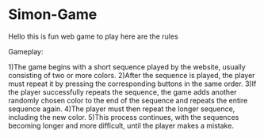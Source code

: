 # Simon-Game
Hello this is fun web game to play
here are the rules

Gameplay:

1)The game begins with a short sequence played by the website, usually consisting of two or more colors.
2)After the sequence is played, the player must repeat it by pressing the corresponding buttons in the same order.
3)If the player successfully repeats the sequence, the game adds another randomly chosen color to the end of the sequence and repeats the entire sequence again.
4)The player must then repeat the longer sequence, including the new color.
5)This process continues, with the sequences becoming longer and more difficult, until the player makes a mistake.
